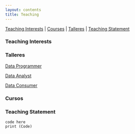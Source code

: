 ```yaml
---
layout: contents
title: Teaching
---
```


[Teaching Interests](#Interests) | [Courses](#Cursos) | [Talleres](#Talleres) | [Teaching Statement](#Statement)


### <a name="Interests"></a>Teaching Interests

### <a name="Talleres">Talleres

[Data Programmer](workshops/programmer.md)

[Data Analyst](workshops/analyst.md)

[Data Consumer](workshops/consumer.md)

### <a name="Cursos">Cursos

### Teaching Statement


```
code here
print (Code)
```
